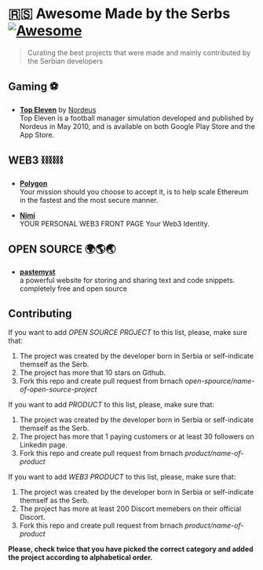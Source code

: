 
# 🇷🇸 Awesome Made by the Serbs [![Awesome](https://awesome.re/badge.svg)](https://awesome.re)

> Curating the best projects that were made and mainly contributed by the Serbian developers


## Gaming ⚽️

- **[Top Eleven](https://www.topeleven.com/)** by [Nordeus](https://nordeus.com/)<br>
Top Eleven is a football manager simulation developed and published by Nordeus in May 2010, and is available on both Google Play Store and the App Store.


## WEB3 ⛓️⛓️⛓️ 

- **[Polygon](https://polygon.technology)**<br>
Your mission should you choose to accept it, is to help scale Ethereum in the fastest and the most secure manner.

- **[Nimi](https://github.com/nimi-app)**<br>
YOUR PERSONAL WEB3 FRONT PAGE Your Web3 Identity.



## OPEN SOURCE 🌍🌎🌏

- **[pastemyst](https://github.com/codemyst/pastemyst)**<br>
a powerful website for storing and sharing text and code snippets. completely free and open source

## Contributing

If you want to add *OPEN SOURCE PROJECT* to this list, please, make sure that:

1. The project was created by the developer born in Serbia or self-indicate themself as the Serb.
2. The project has more that 10 stars on Github.
3. Fork this repo and create pull request from brnach *open-spource/name-of-open-source-project*

If you want to add *PRODUCT* to this list, please, make sure that:

1. The project was created by the developer born in Serbia or self-indicate themself as the Serb.
2. The project has more that 1 paying customers or at least 30 followers on Linkedin page. 
3. Fork this repo and create pull request from brnach *product/name-of-product*


If you want to add *WEB3 PRODUCT* to this list, please, make sure that:

1. The project was created by the developer born in Serbia or self-indicate themself as the Serb.
2. The project has more at least 200 Discort memebers on their official Discort. 
3. Fork this repo and create pull request from brnach *product/name-of-product*


**Please, check twice that you have picked the correct category and added the project according to alphabetical order.**

